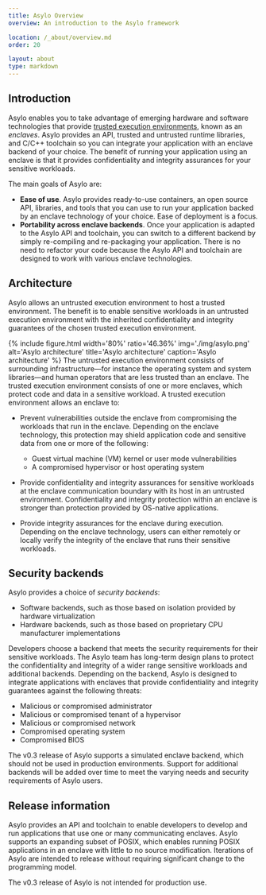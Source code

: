 ```yaml
---
title: Asylo Overview
overview: An introduction to the Asylo framework

location: /_about/overview.md
order: 20

layout: about
type: markdown
---
```


## Introduction

Asylo enables you to take advantage of emerging hardware and software
technologies that provide
[trusted execution environments](https://en.wikipedia.org/wiki/Trusted_execution_environment),
known as an *enclaves*. Asylo provides an API, trusted and untrusted runtime
libraries, and C/C++ toolchain so you can integrate your application with an
enclave backend of your choice. The benefit of running your application using an
enclave is that it provides confidentiality and integrity assurances for your
sensitive workloads.

The main goals of Asylo are:

+   **Ease of use**. Asylo provides ready-to-use containers, an open source API,
    libraries, and tools that you can use to run your application backed by an
    enclave technology of your choice. Ease of deployment is a focus.
+   **Portability across enclave backends**. Once your application is adapted to
    the Asylo API and toolchain, you can switch to a different backend by simply
    re-compiling and re-packaging your application. There is no need to refactor
    your code because the Asylo API and toolchain are designed to work with
    various enclave technologies.

## Architecture

Asylo allows an untrusted execution environment to host a trusted environment.
The benefit is to enable sensitive workloads in an untrusted execution
environment with the inherited confidentiality and integrity guarantees of the
chosen trusted execution environment.

{% include figure.html width='80%' ratio='46.36%' img='./img/asylo.png'
alt='Asylo architecture' title='Asylo architecture' caption='Asylo architecture'
%} The untrusted execution environment consists of surrounding
infrastructure—for instance the operating system and system libraries—and human
operators that are less trusted than an enclave. The trusted execution
environment consists of one or more enclaves, which protect code and data in a
sensitive workload. A trusted execution environment allows an enclave to:

+   Prevent vulnerabilities outside the enclave from compromising the workloads
    that run in the enclave. Depending on the enclave technology, this
    protection may shield application code and sensitive data from one or more
    of the following:

    +   Guest virtual machine (VM) kernel or user mode vulnerabilities
    +   A compromised hypervisor or host operating system

+   Provide confidentiality and integrity assurances for sensitive workloads at
    the enclave communication boundary with its host in an untrusted
    environment. Confidentiality and integrity protection within an enclave is
    stronger than protection provided by OS-native applications.

+   Provide integrity assurances for the enclave during execution. Depending on
    the enclave technology, users can either remotely or locally verify the
    integrity of the enclave that runs their sensitive workloads.

## Security backends

Asylo provides a choice of *security backends*:

+   Software backends, such as those based on isolation provided by hardware
    virtualization
+   Hardware backends, such as those based on proprietary CPU manufacturer
    implementations

Developers choose a backend that meets the security requirements for their
sensitive workloads. The Asylo team has long-term design plans to protect the
confidentiality and integrity of a wider range sensitive workloads and
additional backends. Depending on the backend, Asylo is designed to integrate
applications with enclaves that provide confidentiality and integrity guarantees
against the following threats:

+   Malicious or compromised administrator
+   Malicious or compromised tenant of a hypervisor
+   Malicious or compromised network
+   Compromised operating system
+   Compromised BIOS

The v0.3 release of Asylo supports a simulated enclave backend, which should not
be used in production environments. Support for additional backends will be
added over time to meet the varying needs and security requirements of Asylo
users.

## Release information

Asylo provides an API and toolchain to enable developers to develop and run
applications that use one or many communicating enclaves. Asylo supports an
expanding subset of POSIX, which enables running POSIX applications in an
enclave with little to no source modification. Iterations of Asylo are intended
to release without requiring significant change to the programming model.

The v0.3 release of Asylo is not intended for production use.
